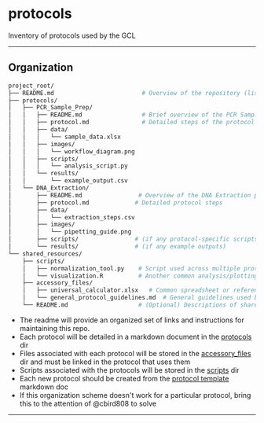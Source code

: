 # protocols

Inventory of protocols used by the GCL

---

## Organization

```graphql
project_root/
├── README.md                         # Overview of the repository (list of protocols, how to navigate)
├── protocols/
│   ├── PCR_Sample_Prep/
│   │   ├── README.md                 # Brief overview of the PCR Sample Prep protocol
│   │   ├── protocol.md               # Detailed steps of the protocol
│   │   ├── data/
│   │   │   └── sample_data.xlsx
│   │   ├── images/
│   │   │   └── workflow_diagram.png
│   │   ├── scripts/
│   │   │   └── analysis_script.py
│   │   └── results/
│   │       └── example_output.csv
│   └── DNA_Extraction/
│       ├── README.md                # Overview of the DNA Extraction protocol
│       ├── protocol.md             # Detailed protocol steps
│       ├── data/
│       │   └── extraction_steps.csv
│       ├── images/
│       │   └── pipetting_guide.png
│       ├── scripts/                # (if any protocol-specific scripts)
│       └── results/                # (if any example outputs)
└── shared_resources/
    ├── scripts/
    │   ├── normalization_tool.py    # Script used across multiple protocols
    │   └── visualization.R          # Another common analysis/plotting script
    ├── accessory_files/
    │   ├── universal_calculator.xlsx   # Common spreadsheet or reference data
    │   └── general_protocol_guidelines.md  # General guidelines used by all protocols
    └── README.md                    # (Optional) Descriptions of shared tools and files

```

* The readme will provide an organized set of links and instructions for maintaining this repo.
* Each protocol will be detailed in a markdown document in the [protocols](./protocols) dir
* Files associated with each protocol will be stored in the [accessory_files](accessory_files) dir and must be linked in the protocol that uses them
* Scripts associated with the protocols will be stored in the [scripts](scripts) dir
* Each new protocol should be created from the [protocol template](protocols/protocol_template.md) markdown doc 
* If this organization scheme doesn't work for a particular protocol, bring this to the attention of @cbird808 to solve

---

 
